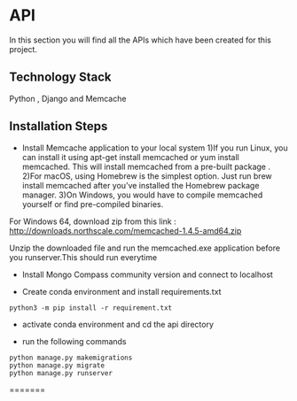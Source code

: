 # API
In this section you will find all the APIs which have been created for this project. 

## Technology Stack
Python , Django and Memcache

## Installation Steps
- Install Memcache application to your local system
 1)If you run Linux, you can install it using apt-get install memcached or yum install memcached. This will install memcached from a pre-built package .
 2)For macOS, using Homebrew is the simplest option. Just run brew install memcached after you’ve installed the Homebrew package manager.
 3)On Windows, you would have to compile memcached yourself or find pre-compiled binaries.
 
 For Windows 64, download zip from this link :
http://downloads.northscale.com/memcached-1.4.5-amd64.zip

Unzip the downloaded file and run the memcached.exe application before you runserver.This should run everytime

- Install Mongo Compass community version and connect to localhost

- Create conda environment and install requirements.txt
```(bash)
python3 -m pip install -r requirement.txt
```

- activate conda environment and cd the api directory

- run the following commands
```(bash)
python manage.py makemigrations
python manage.py migrate
python manage.py runserver
```
=======

